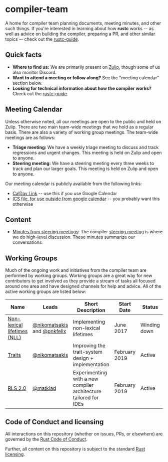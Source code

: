 # compiler-team

A home for compiler team planning documents, meeting minutes, and
other such things. If you're interested in learning about how
**rustc** works -- as well as advice on building the compiler, preparing a PR,
and other similar topics -- check out the [rustc-guide].

[rustc-guide]: https://rust-lang.github.io/rustc-guide/

## Quick facts

- **Where to find us:** We are primarily present on [Zulip](about/chat-platform.md), though some of us also monitor Discord.
- **Want to attend a meeting or follow along?** See the "meeting calendar" section below.
- **Looking for technical information about how the compiler works?**
  Check out the [rustc-guide](https://rust-lang-nursery.github.io/rustc-guide/).

## Meeting Calendar

Unless otherwise noted, all our meetings are open to the public and
held on Zulip. There are two main team-wide meetings that we hold as a
regular basis. There are also a variety of working group meetings. The
team-wide meetings are as follows:

- **Triage meeting:** We have a weekly triage meeting to discuss and
  track regressions and urgent changes. This meeting is held on Zulip
  and open to anyone.
- **Steering meeting:** We have a steering meeting every three weeks
  to track and plan our larger goals. This meeting is held on Zulip
  and open to anyone.

Our meeting calendar is publicly available from the following links:

  - [CalDav Link][caldav]
    -- use this if you use Google Calendar
  - [ICS file, for use outside from google calendar][ics]
    -- you probably want this otherwise

[caldav]: https://calendar.google.com/calendar?cid=NnU1cnJ0Y2U2bHJ0djA3cGZpM2RhbWdqdXNAZ3JvdXAuY2FsZW5kYXIuZ29vZ2xlLmNvbQ
[ics]: https://calendar.google.com/calendar/ical/6u5rrtce6lrtv07pfi3damgjus%40group.calendar.google.com/public/basic.ics

## Content

- [Minutes from steering meetings](minutes/steering-meeting): The
  compiler [steering meeting](about/steering-meeting.md) is where we
  do high-level discussion. These minutes summarize our conversations.

## Working Groups
Much of the ongoing work and initiatives from the compiler team are performed by working groups.
Working groups are a great way for new contributors to get involved as they provide a stream of
tasks all focused around one area and have designed channels for help and advice. All of the active
working groups are listed below:


Name                                               | Leads                                                   | Short Description                                                | Start Date    | Status       | Zulip Stream                          | Regular meetings                                  | Labels       |
----                                               | -----                                                   | -----------------                                                | ----------    | ------       | ------------                          | --------                                  | ------       |
[Non-lexical lifetimes (NLL)](working-groups/nll/) | [@nikomatsakis][nikomatsakis] and [@pnkfelix][pnkfelix] | Implementing non-lexical lifetimes                               | June 2017     | Winding down | [#t-compiler/wg-nll][nll_stream]      | [Weekly, in Zulip][] (optional) | A-NLL, NLL-* |
[Traits](working-groups/traits/) | [@nikomatsakis][nikomatsakis] | Improving the trait-system design + implementation | February 2019 | Active       | [#t-compiler/wg-traits][traits_stream] | [Weekly, in Zulip][] (optional)                                      | A-traits          |
[RLS 2.0](working-groups/rls-2.0/)                 | [@matklad][matklad]                                     | Experimenting with a new compiler architecture tailored for IDEs | February 2019 | Active       | [#t-compiler/wg-rls2.0][rls20_stream] | N/A                                       | N/A          |

[nikomatsakis]: https://github.com/nikomatsakis
[matklad]: https://github.com/matklad
[pnkfelix]: https://github.com/pnkfelix

[Weekly, in Zulip]: #meeting-calendar
[nll_stream]: https://rust-lang.zulipchat.com/#narrow/stream/122657-t-compiler.2Fwg-nll
[rls20_stream]: https://rust-lang.zulipchat.com/#narrow/stream/185405-t-compiler.2Fwg-rls-2.2E0
[traits_stream]: https://rust-lang.zulipchat.com/#narrow/stream/144729-t-compiler.2Fwg-traits

## Code of Conduct and licensing

All interactions on this repository (whether on issues, PRs, or
elsewhere) are governed by the [Rust Code of
Conduct](CODE_OF_CONDUCT.md).

Further, all content on this repository is subject to the standard
[Rust](LICENSE-MIT) [licensing](LICENSE-APACHE).
